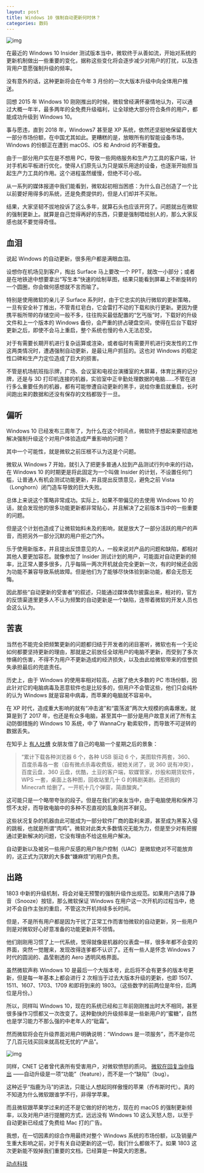 ```yaml
---
layout: post
title: Windows 10 强制自动更新何时休？
categories: 数码
---
```

![img](http://ww1.sinaimg.cn/large/4b91f9d5gy1fum5xzomnxj20i208cq31.jpg)

在最近的 Windows 10 Insider 测试版本当中，微软终于从善如流，开始对系统的更新机制做出一些重要的变化，据称这些变化将会逐步减少对用户的打扰，以及违背用户意愿强制升级的频率。

没有意外的话，这种更新将会在今年 3 月份的一次大版本升级中向全体用户推送。

回想 2015 年 Windows 10 刚刚推出的时候，微软曾经满怀豪情地认为，可以通过大概一年半，最多两年的全免费升级福利，让全球绝大部分符合条件的用户，都能成功升级到 Windows 10。

事与愿违，直到 2018 年，Windows7 甚至是 XP 系统，依然还坚挺地保留着很大一部分市场份额，在中国尤其如此。更糟糕的是，放眼所有的智能设备市场，Windows 的份额正在遭到 macOS、iOS 和 Android 的不断蚕食。

由于一部分用户实在是不想用 PC，导致一些网络服务和生产力工具的客户端，针对手机和平板进行优化，使得人们原先认为只是娱乐用途的设备，也逐渐开始担当起生产力工具的作用。这个进程虽然缓慢，但绝不可小视。

从一系列的媒体报道中我们能看到，微软起初相当困惑：为什么自己创造了一个比以前要好用得多的系统，还是免费提供的，但是人们却并不买账。

结果，大家坚韧不拔地投诉了这么多年，就算石头也应该开窍了。问题就出在微软的强制更新上。就算是自己觉得再好的东西，只要是强制喂给别人的，那么大家反感也就不要觉得奇怪。

## **血泪**

说起 Windows 的自动更新，很多用户都是满眼血泪。

设想你在机场见到客户，掏出 Surface 马上要改一个 PPT，就改一小部分；或者是在地铁途中想要拿出“写生本”快速的绘制草图，结果只能看到屏幕上不断旋转的一个圆圈，你会做何感想就不言而喻了。

特别是使用微软的亲儿子 Surface 系列时，由于它忠实的执行微软的更新策略，一旦有安全补丁推出，不管青红皂白，它会雷打不动的下载和执行更新。更因为便携平板所带的存储空间一般不多，往往购买最低配置的“乞丐版”时，下载好的升级文件和上一个版本的 Windows 备份，会严重的挤占硬盘空间，使得在后台下载好更新之后，即使不会马上重启，整个系统也慢的令人无法忍受。

对于有需要长期开机进行复杂运算或渲染，或者临时有需要开机进行突发性的工作这两类情况时，遭遇强制自动更新，是最让用户抓狂的。这也对 Windows 的稳定性口碑和生产力定位造成了巨大的损害。

不管是机场航班指示牌，广场、会议室和电视台演播室的大屏幕，体育比赛的记分牌，还是与 3D 打印机连接的机器，实验室中正辛勤处理数据的电脑……不管在进行多么重要任务的机器，都有可能惨遭自动更新的黑手，说给你重启就重启，长时间跑出来的数据和还没有保存的文档都毁于一旦。

## **偏听**

Windows 10 已经发布三周年了，为什么在这个时间点，微软终于想起来要彻底地解决强制升级这个对用户体验造成严重影响的问题？

其中一个可能性，就是微软之前压根不认为这是个问题。

微软从 Windows 7 开始，就引入了把更多普通人拉到产品测试行列中来的行动，在 Windows 10 的时期更是将此固定为一个叫做 Insider 的计划，不设置任何门槛，让普通人有机会测试功能更新，并且提出反馈意见，避免之前 Vista（Longhorn）闭门造车导致的巨大失败。

总体上来说这个策略非常成功。实际上，如果不带偏见的去使用 Windows 10 的话，就会发现他的很多功能更新都非常贴心，并且解决了之前版本当中的一些重要的问题。

但是这个计划也造成了让微软始料未及的影响，就是放大了一部分活跃的用户的声音，而把另外一部分沉默的用户拒之门外。

乐于使用新版本，并且提出反馈意见的人，一般来说对产品的问题和缺陷，都相对其他人要更加容忍。就像参加了 Insider 测试计划的用户，可能面对自动更新的频率，比正常人要多很多，几乎每隔一两次开机就会完全更新一次，有的时候还会因为功能不兼容导致系统故障。但是他们为了能够尽快体验到新功能，都会无怨无悔。

因此那些“自动更新的受害者”的叙述，只能通过媒体偶尔披露出来，相对的，官方的反馈渠道里更多人不认为频繁的自动更新是一个缺陷，连带着微软的开发人员也会这么认为。

## **苦衷**

当然也不能完全把频繁更新的问题都归结于开发者的闭目塞听，微软也有一个无论如何都要坚持更新的理由，那就是之前放任全球用户的电脑不更新，而受到了多次惨痛的伤害，不得不为用户不更新造成的经济损失，以及由此给微软带来的信誉损失承担最后的兜底责任。

历史上，由于 Windows 的使用率相对较高，占据了绝大多数的 PC 市场份额，因此针对它的电脑病毒及恶意软件也是比较多的，但用户不会管这些，他们只会纯朴的认为 Windows 就是容易中病毒，而苹果的电脑就不容易中。

在 XP 时代，造成重大影响的就有“冲击波”和“震荡波”两次大规模的病毒爆发。就算是到了 2017 年，也还是有众多电脑，甚至其中一部分是用户故意关闭了所有主动防御措施的 Windows 10 系统，中了 WannaCry 勒索软件，而导致不可逆转的数据丢失。

在知乎上 [有人吐槽](https://www.zhihu.com/question/26931337/answer/35617936) 女朋友借了自己的电脑一个星期之后的景象：

> “累计下载各种浏览器 6 个，各种 USB 驱动 6 个，美图软件两套，360、百度杀毒各一套（自有微点杀毒收费版，被她关闭了，说 360 说有冲突），百度云盘，360 云盘，优酷，土豆的客户端，软媒管家，炒股和期货软件，WPS 一套，桌面上各种图，回收站里几十 G 的韩剧美剧。还把我的 Minecraft 给删了。一开机十几个弹窗，简直酸爽。”

这可能只是一个略带夸张的段子。但是在我们的亲友当中，由于电脑使用和保养习惯不太好，而导致电脑中的多种不忍直视的乱象则并不鲜见。

这些状况复杂的机器由此可能成为一部分软件厂商的盈利来源，甚至成为黑客入侵的跳板，也就是所谓“肉鸡”。微软对此类大多数情况无能为力，但是至少对有把握通过更新解决的问题，它没有理由不给这些用户解决。

自动更新以及被另一些用户反感的用户账户控制（UAC）是微软绝对不可能放弃的，这正式为沉默的大多数“嫌麻烦”的用户负责。

## **出路**

1803 中新的升级机制，将会对毫无预警的强制升级作出规范。如果用户选择了静音（Snooze）按钮，那么微软保证 Windows 在用户这一次开机的过程当中，绝对不会自作主张的重启，不管这次开机持续多长时间。

但是，不是所有用户都是因为干扰了正常工作而害怕微软的自动更新，另一些用户则是对微软好心好意准备的功能更新并不领情。

他们刚刚用习惯了上一代系统，觉得就像是机器的仪表盘一样，很多年都不会变的界面，突然一觉醒来，发现改得连爹都不认识了。还有一些人是怀念 Windows 7 时代的圆润的、晶莹剔透的 Aero 透明风格界面。

虽然微软声称 Windows 10 是最后一个大版本号，此后将不会有更多的版本号更新，但是每一年基本上都会进行 2 次相当于过去大版本升级的更新，也即 1507、1511、1607、1703、1709 和即将到来的 1803。（这些数字的前两位是年份，后两位是月份。）

所以，同样叫 Windows 10，现在的系统已经和三年前刚刚推出时大不相同，甚至很多操作习惯都又一次改变了。这种勤快的升级频率是一些新用户的“蜜糖”，自然也是学习能力不那么强的中老年人的“砒霜”。

然而微软将会在升级界面对用户明确说明：“Windows 是一项服务”，而不是你花了几百元钱买回来就高枕无忧的“产品”。

![img](http://ww1.sinaimg.cn/large/4b91f9d5gy1fum5z6yexwj20im05igos.jpg)

同样，CNET 记者曾代表所有受害用户，对微软愤怒的质问。 [微软在回复当中指出](https://www.cnet.com/news/microsoft-windows-10-forced-updates-auto-restarts-are-the-worst/) ——自动升级是一项“功能”（feature），而不是一个“缺陷”（bug）。

这种近乎“指鹿为马”的讲法，只能让人想起同样傲慢的苹果（乔布斯时代）。真的不知道为什么微软跟谁学不行，非得学苹果。

而且微软跟苹果学过来的还不是它做的好的地方，现在的 macOS 的强制更新频率，以及对用户进行提醒的方式，远远没有 Windows 10 这么天怒人怨，以至于自动更新已经成了免费给 Mac 打的广告。

我想，在一切因素的综合作用最终对整个 Windows 系统的市场份额，以及销量产生重大影响之前，对于有关自动更新的这一切，我们什么都做不了。如果 1803 这次更新能不毁掉我们重要的文档，已经算是一种莫大的恩惠。

[动点科技](https://cn.technode.com/post/2018-03-15/windows-10-force-update/)